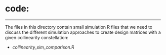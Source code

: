 # code:
---

The files in this directory contain small simulation R files that we need to discuss the different simulation approaches to create design matrices with a given collinearity constellation:

* *collinearity_sim_comparison.R* 

